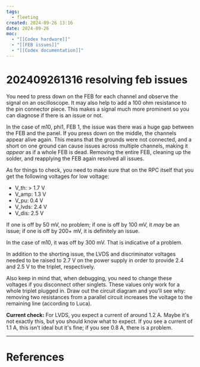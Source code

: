 ```yaml
---
tags:
  - fleeting
created: 2024-09-26 13:16
date: 2024-09-26
moc:
  - "[[Codex hardware]]"
  - "[[FEB issues]]"
  - "[[Codex documentation]]"
---
```

# 202409261316 resolving feb issues

You need to press down on the FEB for each channel and observe the signal on an oscilloscope. It may also help to add a 100 ohm resistance to the pin connector piece. This makes a signal much more prominent so you can diagnose if there is an issue or not.

In the case of m10, phi1, FEB 1, the issue was there was a huge gap between the FEB and the panel. If you press down on the middle, the channels appear alive again. This means that the grounds were not connected, and a short on one ground can cause issues across multiple channels, making it *appear* as if a whole FEB is dead. Removing the entire FEB, cleaning up the solder, and reapplying the FEB again resolved all issues.

As for things to check, you need to make sure that on the RPC itself that you get the following voltages for low voltage:

- V_th: > 1.7 V
- V_amp: 1.3 V
- V_pu: 0.4 V
- V_lvds: 2.4 V
- V_dis: 2.5 V

If one is off by 50 mV, no problem; if one is off by 100 mV, it *may* be an issue; if one is off by 200+ mV, it is definitely an issue.

In the case of m10, it was off by 300 mV. That is indicative of a problem.

In addition to the shorting issue, the LVDS and discriminator voltages needed to be raised to 2.7 V on the power supply in order to provide 2.4 and 2.5 V to the triplet, respectively.

Also keep in mind that, when debugging, you need to change these voltages if you disconnect other singlets. These values only work for a whole triplet plugged in. Draw out the circuit diagram and you'll see why: removing two resistances from a parallel circuit increases the voltage to the remaining line (according to Luca).

**Current check:** For LVDS, you expect a current of around 1.2 A. Maybe it's not exactly this, but you should know what to expect. If you see a current of 1.1 A, this isn't ideal but it's fine; if you see 0.8 A, there is a problem.

---
# References


